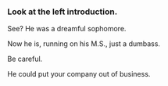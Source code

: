 ### Look at the left introduction.

See? He was a dreamful sophomore.

Now he is, running on his M.S., just a dumbass.

Be careful.

He could put your company out of business.
